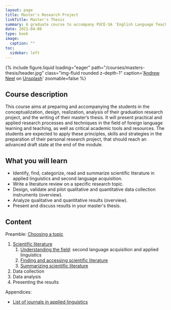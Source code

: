 ```yaml
---
layout: page
title: Master's Research Project
linkTitle: Master's Thesis
summary: A graduate course to accompany PUCE-SA 'English Language Teaching' Master's students in the preparation of their MA thesis. Recommendations on how to search for, find and access scientific literature, how to conduct a literature review, how to design a research project in language education, and how to collect and analyze data.
date: 2021-04-08
type: book
image:
  caption: ""
toc:
  sidebar: left
---
```


{% include figure.liquid loading="eager" path="/courses/masters-thesis/header.jpg" class="img-fluid rounded z-depth-1" caption='<a href="https://unsplash.com/@andrewtneel?utm_source=unsplash&utm_medium=referral&utm_content=creditCopyText">Andrew Neel</a> on <a href="https://unsplash.com/collections/1075950/academic-writing?utm_source=unsplash&utm_medium=referral&utm_content=creditCopyText">Unsplash</a>' zoomable=false %}

## Course description

This course aims at preparing and accompanying the students in the conceptualization, design, realization, analysis of their graduation research project, and the writing of their master’s thesis. It will present practical and applied research processes and techniques in the field of foreign language learning and teaching, as well as critical academic tools and resources. The students are expected to apply these principles, skills and strategies in the preparation of their personal research project, that should reach an advanced draft state at the end of the module.

## What you will learn

- Identify, find, categorize, read and summarize scientific literature in applied linguistics and second language acquisition.
- Write a literature review on a specific research topic.
- Design, validate and pilot qualitative and quantitative data collection instruments (overview).
- Analyze qualitative and quantitative results (overview).
- Present and discuss results in your master's thesis.

<!-- ## Learning outcomes

At the end of this course, students should be able to:

* Build a theoretical framework based not only on theories but on empirical studies similar to the one that the student will carry out.
* Find a space in the literature that their own study will fill.
* Develop an appropriate methodology for research that is feasible and reliable for their study.
* Collect data in the field in an ethical and unbiased manner.
* Analyze quantitative and qualitative data and draw conclusions about them.
* Synthesize the results of the study and compare them to previous studies.
* Propose areas for future research related to the students’ topics. -->

## Content

Preamble: [Choosing a topic](/courses/masters-thesis/0-choosing-a-topic)

1. [Scientific literature](/courses/masters-thesis/1-scientific-literature)
   1. [Understanding the field](/courses/masters-thesis/1-scientific-literature#1-understanding-the-field-second-language-acquisition-and-applied-linguistics): second language acquisition and applied linguistics
   2. [Finding and accessing scientific literature](/courses/masters-thesis/1-scientific-literature#2-finding_and_accessing_scientific_literature)
   3. [Summarizing scientific literature](/courses/masters-thesis/1-scientific-literature#3-summarizing-and-reviewing-the-literature)
2. Data collection
3. Data analysis
4. Presenting the results

Appendices:

- [List of journals in applied linguistics](/courses/masters-thesis/journals-in-applied-linguistics)
